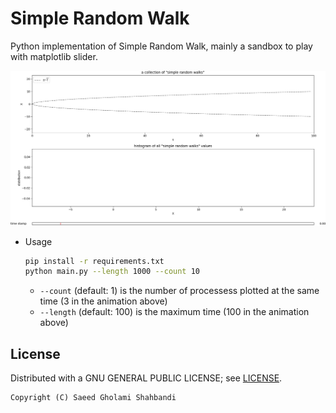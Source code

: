 Simple Random Walk
==================
Python implementation of Simple Random Walk, mainly a sandbox to play with matplotlib slider.

<p align="center">
	<img src="https://github.com/saeedghsh/SimpleRandomWalk/blob/master/animation.gif" width="900">
</p>

* Usage
  ```bash
  pip install -r requirements.txt
  python main.py --length 1000 --count 10
  ```
  - `--count` (default: 1) is the number of processess plotted at the same time (3 in the animation above)
  - `--length` (default: 100) is the maximum time (100 in the animation above)

License
-------
Distributed with a GNU GENERAL PUBLIC LICENSE; see [LICENSE](https://github.com/saeedghsh/SimpleRandomWalk/blob/master/LICENSE).
```
Copyright (C) Saeed Gholami Shahbandi
```
